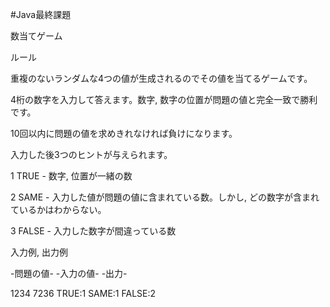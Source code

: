 #Java最終課題

数当てゲーム

ルール

重複のないランダムな4つの値が生成されるのでその値を当てるゲームです。

4桁の数字を入力して答えます。数字, 数字の位置が問題の値と完全一致で勝利です。

10回以内に問題の値を求めきれなければ負けになります。

入力した後3つのヒントが与えられます。

1 TRUE - 数字, 位置が一緒の数

2 SAME - 入力した値が問題の値に含まれている数。しかし, どの数字が含まれているかはわからない。

3 FALSE - 入力した数字が間違っている数


入力例, 出力例

-問題の値-   -入力の値-          -出力-

   1234       7236      TRUE:1 SAME:1 FALSE:2